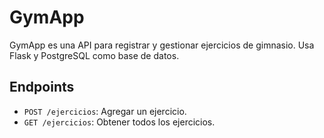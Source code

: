 # GymApp

GymApp es una API para registrar y gestionar ejercicios de gimnasio. Usa Flask y PostgreSQL como base de datos.

## Endpoints

- `POST /ejercicios`: Agregar un ejercicio.
- `GET /ejercicios`: Obtener todos los ejercicios.
